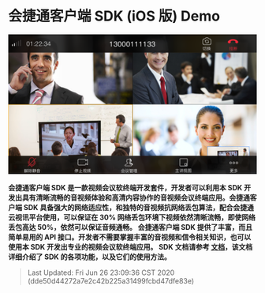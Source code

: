 # 会捷通客户端 SDK (iOS 版) Demo



![ios-sdk](./gallery-view.png)

**会捷通客户端 SDK 是⼀款视频会议软终端开发套件，开发者可以利⽤本 SDK 开发出具有清晰流畅的⾳视频体验和⾼清内容协作的⾳视频会议终端应用。会捷通客户端 SDK 具备强⼤的⽹络适应性，和独特的⾳视频抗⽹络丢包算法，配合会捷通云视讯平台使⽤，可以保证在 30% ⽹络丢包环境下视频依然清晰流畅，即使⽹络丢包⾼达 50%，依然可以保证⾳频通畅。 会捷通客户端 SDK 提供了丰富，⽽且简单易⽤的 API 接⼝。开发者不需要掌握丰富的⾳视频和信令相关知识，也可以使⽤本 SDK 开发出专业的视频会议软终端应用。 SDK 文档请参考 [文档](https://developer.hexmeet.com/svcsdk/iOS-sdk.html)，该文档详细介绍了 SDK 的各项功能，以及它们的使⽤⽅法。**

> Last Updated: Fri Jun 26 23:09:36 CST 2020 (dde50d44272a7e2c42b225a31499fcbd47dfe83e)
